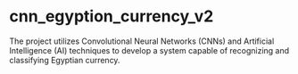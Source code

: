# cnn_egyption_currency_v2
The project utilizes Convolutional Neural Networks (CNNs) and Artificial Intelligence (AI) techniques to develop a system capable of recognizing and classifying Egyptian currency. 
